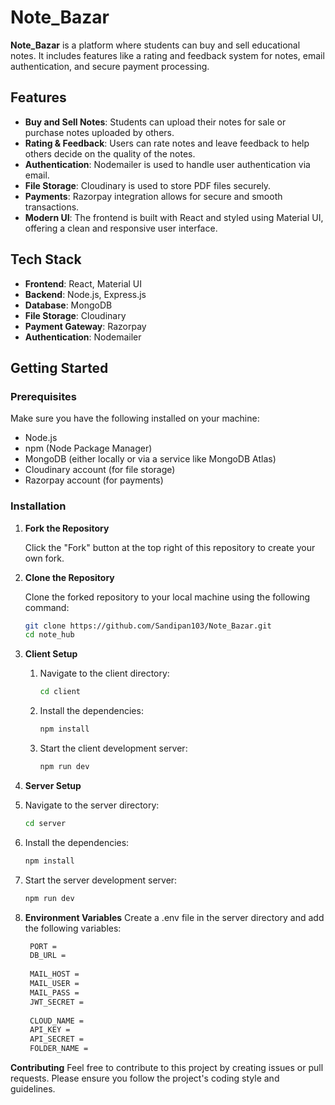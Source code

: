 # Note_Bazar

**Note_Bazar** is a platform where students can buy and sell educational notes. It includes features like a rating and feedback system for notes, email authentication, and secure payment processing.

## Features

- **Buy and Sell Notes**: Students can upload their notes for sale or purchase notes uploaded by others.
- **Rating & Feedback**: Users can rate notes and leave feedback to help others decide on the quality of the notes.
- **Authentication**: Nodemailer is used to handle user authentication via email.
- **File Storage**: Cloudinary is used to store PDF files securely.
- **Payments**: Razorpay integration allows for secure and smooth transactions.
- **Modern UI**: The frontend is built with React and styled using Material UI, offering a clean and responsive user interface.

## Tech Stack

- **Frontend**: React, Material UI
- **Backend**: Node.js, Express.js
- **Database**: MongoDB
- **File Storage**: Cloudinary
- **Payment Gateway**: Razorpay
- **Authentication**: Nodemailer

## Getting Started

### Prerequisites

Make sure you have the following installed on your machine:

- Node.js
- npm (Node Package Manager)
- MongoDB (either locally or via a service like MongoDB Atlas)
- Cloudinary account (for file storage)
- Razorpay account (for payments)

### Installation

1. **Fork the Repository**

   Click the "Fork" button at the top right of this repository to create your own fork.

2. **Clone the Repository**

   Clone the forked repository to your local machine using the following command:

   ```bash
   git clone https://github.com/Sandipan103/Note_Bazar.git
   cd note_hub

3. **Client Setup**
   1. Navigate to the client directory:
      ```bash
      cd client
   2. Install the dependencies:
      ```bash
      npm install
   3. Start the client development server:
      ```bash
      npm run dev
4.  **Server Setup**
   1. Navigate to the server directory:
      ```bash
      cd server
   2. Install the dependencies:
      ```bash
      npm install
   3. Start the server development server:
      ```bash
      npm run dev

5. **Environment Variables**
   Create a .env file in the server directory and add the following variables:
   ```bash
    PORT =
    DB_URL = 
    
    MAIL_HOST =
    MAIL_USER =
    MAIL_PASS =
    JWT_SECRET =
    
    CLOUD_NAME =
    API_KEY =
    API_SECRET =
    FOLDER_NAME =

**Contributing**
Feel free to contribute to this project by creating issues or pull requests. Please ensure you follow the project's coding style and guidelines.
